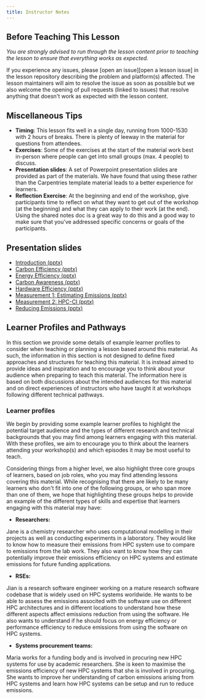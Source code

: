 ```yaml
---
title: Instructor Notes
---
```


## Before Teaching This Lesson

*You are strongly advised to run through the lesson content prior to teaching
the lesson to ensure that everything works as expected.*

If you experience any issues, please [open an issue][open a lesson issue] in the lesson
repository describing the problem and platform(s) affected. The lesson maintainers will
aim to resolve the issue as soon as possible but we also welcome the opening
of pull requests (linked to issues) that resolve anything that doesn't work as
expected with the lesson content.

## Miscellaneous Tips

- **Timing**: This lesson fits well in a single day, running from 1000-1530 with 2 hours of
  breaks. There is plenty of leeway in the material for questions from attendees.
- **Exercises**: Some of the exercises at the start of the material work best in-person where
  people can get into small groups (max. 4 people) to discuss.
- **Presentation slides**: A set of Powerpoint presentation slides are provided as part of the
  materials. We have found that using these rather than the Carpentries template material leads
  to a better experience for learners.
- **Reflection Exercise**: At the beginning and end of the workshop, give participants time to
  reflect on what they want to get out of the workshop (at the beginning) and what they
  can apply to their work (at the end). Using the shared notes doc is a great way to
  do this and a good way to make sure that you've addressed specific concerns or goals
  of the participants.

## Presentation slides

- [Introduction (pptx)](L1-Introduction.pptx)
- [Carbon Efficiency (pptx)](L2-carbon-efficiency.pptx)
- [Energy Efficiency (pptx)](L3-energy-efficiency.pptx)
- [Carbon Awareness (pptx)](L4-carbon-awareness.pptx)
- [Hardware Efficiency (pptx)](L5-hardware-efficiency.pptx)
- [Measurement 1: Estimating Emissions (pptx)](L6-measurement-estimating-emissions.pptx)
- [Measurement 2: HPC-CI (pptx)](L7-measurement-hpcci.pptx)
- [Reducing Emissions (pptx)](L8-reducing-emissions.pptx)

## Learner Profiles and Pathways

In this section we provide some details of example learner profiles to consider
when teaching or planning a lesson based around this material. As such,
the information in this section is not designed to define fixed approaches and
structures for teaching this material. It is instead aimed to provide ideas
and inspiration and to encourage you to think about your audience when
preparing to teach this material. The information here is based on both
discussions about the intended audiences for this material and on direct
experiences of instructors who have taught it at workshops following different
technical pathways.

### Learner profiles

We begin by providing some example learner profiles to highlight the potential
target audience and the types of different research and technical backgrounds
that you may find among learners engaging with this material. With these
profiles, we aim to encourage you to think about the learners attending your
workshop(s) and which episodes it may be most useful to teach.

Considering things from a higher level, we also highlight three core groups of
learners, based on job roles, who you may find attending lessons covering this
material. While recognising that there are likely to be many learners who
don't fit into one of the following groups, or who span more than one of them,
we hope that highlighting these groups helps to provide an example of the
different types of skills and expertise that learners engaging with this
material may have:

- **Researchers:**

Jane is a chemistry researcher who uses computational modelling in their 
projects as well as conducting experiments in a laboratory. They would like
to know how to measure their emissions from HPC system use to compare to 
emissions from the lab work. They also want to know how they can potentially
improve their emissions efficiency on HPC systems and estimate emissions for
future funding applications.

- **RSEs:** 

Jian is a research software engineer working on a mature research software
codebase that is widely used on HPC systems worldwide. He wants to be able 
to assess the emissions associted with the software use on different HPC 
architectures and in different locations to understand how these different
aspects affect emissions reduction from using the software. He also wants to
understand if he should focus on energy efficiency or performance efficiency 
to reduce emissions from using the software on HPC systems. 

- **Systems procurement teams:**

Maria works for a funding body and is involved in procuring new HPC systems
for use by academic researchers. She is keen to maximise the emissions 
efficiency of new HPC systems that she is involved in procuring. She wants
to improve her understanding of carbon emissions arising from HPC systems and
learn how HPC systems can be setup and run to reduce emissions.






